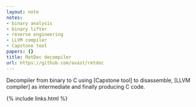 ```yaml
---
layout: note
notes:
- binary analysis
- binary lifter
- reverse engineering
- LLVM compiler
- Capstone tool
papers: {}
title: RetDec decompiler
url: https://github.com/avast/retdec
---
```


Decompiler from binary to C using [Capstone tool] to disassemble,
[LLVM compiler] as intermediate and finally producing C code.

{% include links.html %}
